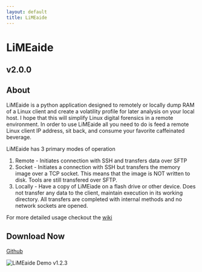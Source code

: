 ```yaml
---
layout: default
title: LiMEaide
---
```


# LiMEaide
## v2.0.0
## About
LiMEaide is a python application designed to remotely or locally dump RAM of a Linux client and create a volatility profile for later analysis on your local host. I hope that this will simplify Linux digital forensics in a remote environment. In order to use LiMEaide all you need to do is feed a remote Linux client IP address, sit back, and consume your favorite caffeinated beverage.

LiMEaide has 3 primary modes of operation

1. Remote - Initiates connection with SSH and transfers data over SFTP
2. Socket - Initiates a connection with SSH but transfers the memory image over a TCP socket. This means that the image is NOT written to disk. Tools are still transfered over SFTP.
3. Locally - Have a copy of LiMEiade on a flash drive or other device. Does not transfer any data to the client, maintain execution in its working directory. All transfers are completed with internal methods and no network sockets are opened.

For more detailed usage checkout the [wiki](https://github.com/kd8bny/LiMEaide/wiki)

## Download Now
[Github](https://github.com/kd8bny/LiMEaide/releases)

![LiMEaide Demo](assets/images/LiMEaide2.gif)
v1.2.3